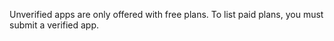 Unverified apps are only offered with free plans. To list paid plans, you must submit a verified app.